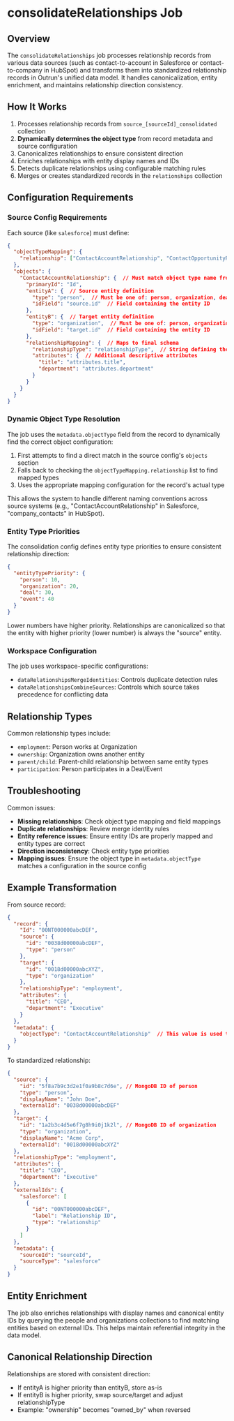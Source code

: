 # consolidateRelationships Job

## Overview
The `consolidateRelationships` job processes relationship records from various data sources (such as contact-to-account in Salesforce or contact-to-company in HubSpot) and transforms them into standardized relationship records in Outrun's unified data model. It handles canonicalization, entity enrichment, and maintains relationship direction consistency.

## How It Works
1. Processes relationship records from `source_[sourceId]_consolidated` collection
2. **Dynamically determines the object type** from record metadata and source configuration
3. Canonicalizes relationships to ensure consistent direction
4. Enriches relationships with entity display names and IDs
5. Detects duplicate relationships using configurable matching rules
6. Merges or creates standardized records in the `relationships` collection

## Configuration Requirements

### Source Config Requirements
Each source (like `salesforce`) must define:

```json
{
  "objectTypeMapping": {
    "relationship": ["ContactAccountRelationship", "ContactOpportunityRelationship"]  // All relationship object types
  },
  "objects": {
    "ContactAccountRelationship": {  // Must match object type name from metadata.objectType
      "primaryId": "Id",
      "entityA": {  // Source entity definition
        "type": "person",  // Must be one of: person, organization, deal, event
        "idField": "source.id"  // Field containing the entity ID
      },
      "entityB": {  // Target entity definition
        "type": "organization",  // Must be one of: person, organization, deal, event
        "idField": "target.id"  // Field containing the entity ID
      },
      "relationshipMapping": {  // Maps to final schema
        "relationshipType": "relationshipType",  // String defining the relationship type
        "attributes": {  // Additional descriptive attributes
          "title": "attributes.title",
          "department": "attributes.department"
        }
      }
    }
  }
}
```

### Dynamic Object Type Resolution
The job uses the `metadata.objectType` field from the record to dynamically find the correct object configuration:

1. First attempts to find a direct match in the source config's `objects` section
2. Falls back to checking the `objectTypeMapping.relationship` list to find mapped types
3. Uses the appropriate mapping configuration for the record's actual type

This allows the system to handle different naming conventions across source systems (e.g., "ContactAccountRelationship" in Salesforce, "company_contacts" in HubSpot).

### Entity Type Priorities
The consolidation config defines entity type priorities to ensure consistent relationship direction:

```json
{
  "entityTypePriority": {
    "person": 10,
    "organization": 20,
    "deal": 30,
    "event": 40
  }
}
```

Lower numbers have higher priority. Relationships are canonicalized so that the entity with higher priority (lower number) is always the "source" entity.

### Workspace Configuration
The job uses workspace-specific configurations:
- `dataRelationshipsMergeIdentities`: Controls duplicate detection rules
- `dataRelationshipsCombineSources`: Controls which source takes precedence for conflicting data

## Relationship Types
Common relationship types include:
- `employment`: Person works at Organization
- `ownership`: Organization owns another entity 
- `parent/child`: Parent-child relationship between same entity types
- `participation`: Person participates in a Deal/Event

## Troubleshooting
Common issues:
- **Missing relationships**: Check object type mapping and field mappings
- **Duplicate relationships**: Review merge identity rules
- **Entity reference issues**: Ensure entity IDs are properly mapped and entity types are correct
- **Direction inconsistency**: Check entity type priorities
- **Mapping issues**: Ensure the object type in `metadata.objectType` matches a configuration in the source config

## Example Transformation
From source record:
```json
{
  "record": {
    "Id": "00NT000000abcDEF",
    "source": {
      "id": "0038d00000abcDEF",
      "type": "person" 
    },
    "target": {
      "id": "0018d00000abcXYZ",
      "type": "organization"
    },
    "relationshipType": "employment",
    "attributes": {
      "title": "CEO",
      "department": "Executive"
    }
  },
  "metadata": {
    "objectType": "ContactAccountRelationship"  // This value is used to find the right mapping
  }
}
```

To standardized relationship:
```json
{
  "source": {
    "id": "5f8a7b9c3d2e1f0a9b8c7d6e", // MongoDB ID of person
    "type": "person",
    "displayName": "John Doe",
    "externalId": "0038d00000abcDEF"
  },
  "target": {
    "id": "1a2b3c4d5e6f7g8h9i0j1k2l", // MongoDB ID of organization
    "type": "organization",
    "displayName": "Acme Corp",
    "externalId": "0018d00000abcXYZ"
  },
  "relationshipType": "employment",
  "attributes": {
    "title": "CEO",
    "department": "Executive"
  },
  "externalIds": {
    "salesforce": [
      {
        "id": "00NT000000abcDEF",
        "label": "Relationship ID",
        "type": "relationship"
      }
    ]
  },
  "metadata": {
    "sourceId": "sourceId",
    "sourceType": "salesforce"
  }
}
```

## Entity Enrichment
The job also enriches relationships with display names and canonical entity IDs by querying the people and organizations collections to find matching entities based on external IDs. This helps maintain referential integrity in the data model.

## Canonical Relationship Direction
Relationships are stored with consistent direction:
- If entityA is higher priority than entityB, store as-is
- If entityB is higher priority, swap source/target and adjust relationshipType
- Example: "ownership" becomes "owned_by" when reversed 